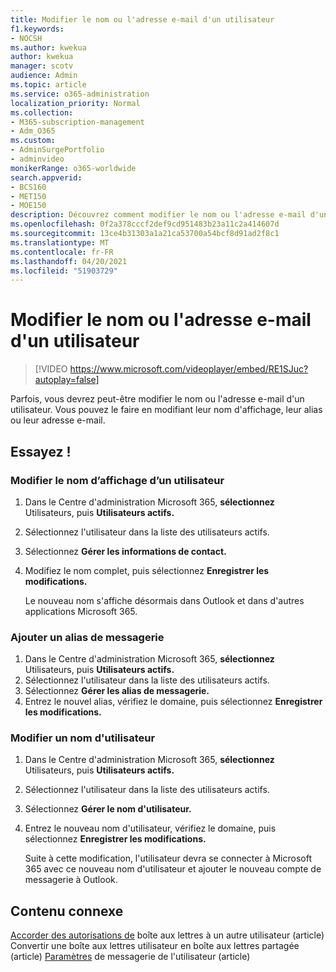 ```yaml
---
title: Modifier le nom ou l'adresse e-mail d'un utilisateur
f1.keywords:
- NOCSH
ms.author: kwekua
author: kwekua
manager: scotv
audience: Admin
ms.topic: article
ms.service: o365-administration
localization_priority: Normal
ms.collection:
- M365-subscription-management
- Adm_O365
ms.custom:
- AdminSurgePortfolio
- adminvideo
monikerRange: o365-worldwide
search.appverid:
- BCS160
- MET150
- MOE150
description: Découvrez comment modifier le nom ou l'adresse e-mail d'un utilisateur.
ms.openlocfilehash: 0f2a378cccf2def9cd951483b23a11c2a414607d
ms.sourcegitcommit: 13ce4b31303a1a21ca53700a54bcf8d91ad2f8c1
ms.translationtype: MT
ms.contentlocale: fr-FR
ms.lasthandoff: 04/20/2021
ms.locfileid: "51903729"
---
```

# <a name="change-a-users-name-or-email-address"></a>Modifier le nom ou l'adresse e-mail d'un utilisateur

> [!VIDEO https://www.microsoft.com/videoplayer/embed/RE1SJuc?autoplay=false]

Parfois, vous devrez peut-être modifier le nom ou l'adresse e-mail d'un utilisateur. Vous pouvez le faire en modifiant leur nom d'affichage, leur alias ou leur adresse e-mail. 

## <a name="try-it"></a>Essayez !

### <a name="change-a-users-display-name"></a>Modifier le nom d’affichage d’un utilisateur

1. Dans le Centre d'administration Microsoft 365, **sélectionnez** Utilisateurs, puis **Utilisateurs actifs.**
1. Sélectionnez l'utilisateur dans la liste des utilisateurs actifs.
1. Sélectionnez **Gérer les informations de contact.**
1. Modifiez le nom complet, puis sélectionnez **Enregistrer les modifications.**

    Le nouveau nom s'affiche désormais dans Outlook et dans d'autres applications Microsoft 365.

### <a name="add-an-email-alias"></a>Ajouter un alias de messagerie

1. Dans le Centre d'administration Microsoft 365, **sélectionnez** Utilisateurs, puis **Utilisateurs actifs.**
1. Sélectionnez l'utilisateur dans la liste des utilisateurs actifs.
1. Sélectionnez **Gérer les alias de messagerie.**
1. Entrez le nouvel alias, vérifiez le domaine, puis sélectionnez **Enregistrer les modifications.**

### <a name="change-a-username"></a>Modifier un nom d'utilisateur

1. Dans le Centre d'administration Microsoft 365, **sélectionnez** Utilisateurs, puis **Utilisateurs actifs.**
1. Sélectionnez l'utilisateur dans la liste des utilisateurs actifs.
1. Sélectionnez **Gérer le nom d'utilisateur.**
1. Entrez le nouveau nom d'utilisateur, vérifiez le domaine, puis sélectionnez **Enregistrer les modifications.**

    Suite à cette modification, l'utilisateur devra se connecter à Microsoft 365 avec ce nouveau nom d'utilisateur et ajouter le nouveau compte de messagerie à Outlook.

## <a name="related-content"></a>Contenu connexe

[Accorder des autorisations de](https://docs.microsoft.com/microsoft-365/admin/add-users/give-mailbox-permissions-to-another-user) boîte aux lettres à un autre utilisateur (article) [](https://docs.microsoft.com/microsoft-365/admin/email/convert-user-mailbox-to-shared-mailbox) Convertir une boîte aux lettres utilisateur en boîte aux lettres partagée (article) [Paramètres](https://docs.microsoft.com/microsoft-365/admin/email/office-365-user-email-settings) de messagerie de l'utilisateur (article)
